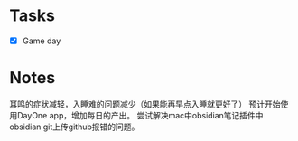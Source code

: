 # Tasks
- [x] Game day

# Notes
耳鸣的症状减轻，入睡难的问题减少（如果能再早点入睡就更好了）
预计开始使用DayOne app，增加每日的产出。
尝试解决mac中obsidian笔记插件中obsidian git上传github报错的问题。

